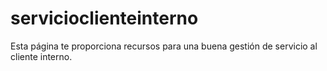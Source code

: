 # servicioclienteinterno
Esta página te proporciona recursos para una buena gestión de servicio al cliente interno.
